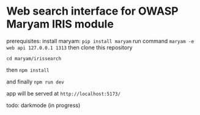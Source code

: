 # Web search interface for OWASP Maryam IRIS module

prerequisites:
install maryam:
`pip install maryam`
run command
`maryam -e web api 127.0.0.1 1313`
then
clone this repository

`cd maryam/irissearch`

then `npm install`

and finally
`npm run dev`

app will be served at `http://localhost:5173/`

todo:
darkmode (in progress)
